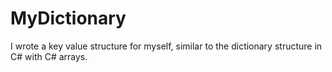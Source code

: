 # MyDictionary
 I wrote a key value structure for myself, similar to the dictionary structure in C# with C# arrays.
 
